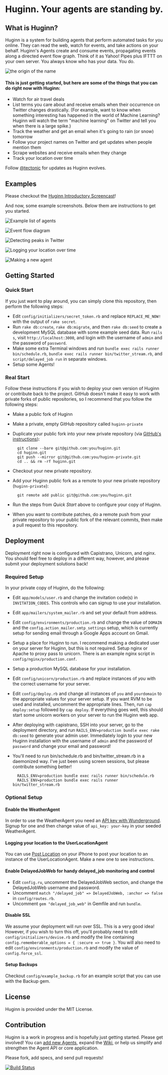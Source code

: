 # Huginn.  Your agents are standing by.

## What is Huginn?

Huginn is a system for building agents that perform automated tasks for you online.  They can read the web, watch for events, and take actions on your behalf.  Huginn's Agents create and consume events, propagating events along a directed event flow graph.  Think of it as Yahoo! Pipes plus IFTTT on your own server.  You always know who has your data.  You do.

![the origin of the name](doc/imgs/the-name.png)

#### This is just getting started, but here are some of the things that you can do right now with Huginn:

* Watch for air travel deals
* List terms you care about and receive emails when their occurrence on Twitter changes drastically.  (For example, want to know when something interesting has happened in the world of Machine Learning?  Huginn will watch the term "machine learning" on Twitter and tell you when there is a large spike.)
* Track the weather and get an email when it's going to rain (or snow) tomorrow
* Follow your project names on Twitter and get updates when people mention them
* Scrape websites and receive emails when they change
* Track your location over time

Follow [@tectonic](https://twitter.com/tectonic) for updates as Huginn evolves.

## Examples

Please checkout the [Huginn Introductory Screencast](http://vimeo.com/61976251)!

And now, some example screenshots.  Below them are instructions to get you started.

![Example list of agents](doc/imgs/your-agents.png)

![Event flow diagram](doc/imgs/diagram.png)

![Detecting peaks in Twitter](doc/imgs/peaks.png)

![Logging your location over time](doc/imgs/my-locations.png)

![Making a new agent](doc/imgs/new-agent.png)

## Getting Started

### Quick Start

If you just want to play around, you can simply clone this repository, then perform the following steps:

* Edit `config/initializers/secret_token.rb` and replace `REPLACE_ME_NOW!` with the output of `rake secret`.
* Run `rake db:create`, `rake db:migrate`, and then `rake db:seed` to create a development MySQL database with some example seed data.  Run `rails s`, visit `http://localhost:3000`, and login with the username of `admin` and the password of `password`.
* Make some extra Terminal windows and run `bundle exec rails runner bin/schedule.rb`, `bundle exec rails runner bin/twitter_stream.rb`, and `script/delayed_job run` in separate windows.
* Setup some Agents!

### Real Start

Follow these instructions if you wish to deploy your own version of Huginn or contribute back to the project.  GitHub doesn't make it easy to work with private forks of public repositories, so I recommend that you follow the following steps:

* Make a public fork of Huginn
* Make a private, empty GitHub repository called `huginn-private`
* Duplicate your public fork into your new private repository (via [GitHub's instructions](https://help.github.com/articles/duplicating-a-repository)):

        git clone --bare git@github.com:you/huginn.git
        cd huginn.git
        git push --mirror git@github.com:you/huginn-private.git
        cd .. && rm -rf huginn.git

* Checkout your new private repository.
* Add your Huginn public fork as a remote to your new private repository (`huginn-private`):

        git remote add public git@github.com:you/huginn.git

* Run the steps from *Quick Start* above to configure your copy of Huginn.
* When you want to contribute patches, do a remote push from your private repository to your public fork of the relevant commits, then make a pull request to this repository.

## Deployment

Deployment right now is configured with Capistrano, Unicorn, and nginx.  You should feel free to deploy in a different way, however, and please submit your deployment solutions back!

### Required Setup

In your private copy of Huginn, do the following:

* Edit `app/models/user.rb` and change the invitation code(s) in `INVITATION_CODES`.  This controls who can signup to use your installation.
* Edit `app/mailers/system_mailer.rb` and set your default from address.
* Edit `config/environments/production.rb` and change the value of `DOMAIN` and the `config.action_mailer.smtp_settings` setup, which is currently setup for sending email through a Google Apps account on Gmail.
* Setup a place for Huginn to run.  I recommend making a dedicated user on your server for Huginn, but this is not required.  Setup nginx or Apache to proxy pass to unicorn.  There is an example nginx script in `config/nginx/production.conf`.
* Setup a production MySQL database for your installation.
* Edit `config/unicorn/production.rb` and replace instances of *you* with the correct username for your server.
* Edit `config/deploy.rb` and change all instances of `you` and `yourdomain` to the appropriate values for your server setup.  If you want RVM to be used and installed, uncomment the appropriate lines.  Then, run `cap deploy:setup` followed by `cap deploy`.  If everything goes well, this should start some unicorn workers on your server to run the Huginn web app.
* After deploying with capistrano, SSH into your server, go to the deployment directory, and run `RAILS_ENV=production bundle exec rake db:seed` to generate your admin user.  Immediately login to your new Huginn installation with the username of `admin` and the password of `password` and change your email and password!
* You'll need to run bin/schedule.rb and bin/twitter_stream.rb in a daemonized way.  I've just been using screen sessions, but please contribute something better!


        RAILS_ENV=production bundle exec rails runner bin/schedule.rb
        RAILS_ENV=production bundle exec rails runner bin/twitter_stream.rb


### Optional Setup

#### Enable the WeatherAgent

In order to use the WeatherAgent you need an [API key with Wunderground](http://www.wunderground.com/weather/api/). Signup for one and then change value of `api_key: your-key` in your seeded WeatherAgent.

#### Logging your location to the UserLocationAgent

You can use [Post Location](https://github.com/cantino/post_location) on your iPhone to post your location to an instance of the UserLocationAgent.  Make a new one to see instructions.

#### Enable DelayedJobWeb for handy delayed_job monitoring and control

* Edit `config.ru`, uncomment the DelayedJobWeb section, and change the DelayedJobWeb username and password.
* Uncomment `match "/delayed_job" => DelayedJobWeb, :anchor => false` in `config/routes.rb`.
* Uncomment `gem "delayed_job_web"` in Gemfile and run `bundle`.

#### Disable SSL

We assume your deployment will run over SSL. This is a very good idea! However, if you wish to turn this off, you'll probably need to edit `config/initializers/devise.rb` and modify the line containing `config.rememberable_options = { :secure => true }`.  You will also need to edit `config/environments/production.rb` and modify the value of `config.force_ssl`.

#### Setup Backups

Checkout `config/example_backup.rb` for an example script that you can use with the Backup gem.

## License

Huginn is provided under the MIT License.

## Contribution

Huginn is a work in progress and is hopefully just getting started.  Please get involved!  You can [add new Agents](https://github.com/cantino/huginn/wiki/Creating-a-new-agent), expand the [Wiki](https://github.com/cantino/huginn/wiki), or help us simplify and strengthen the Agent API or core application.

Please fork, add specs, and send pull requests!  

[![Build Status](https://travis-ci.org/cantino/huginn.png)](https://travis-ci.org/cantino/huginn)
